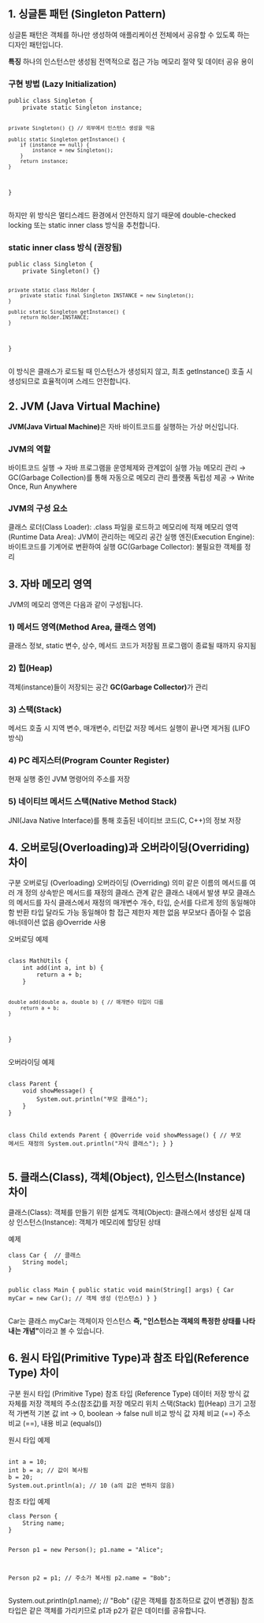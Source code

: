 <h2 id="1-싱글톤-패턴-singleton-pattern">1. 싱글톤 패턴 (Singleton Pattern)</h2>
<p>싱글톤 패턴은 객체를 하나만 생성하여 애플리케이션 전체에서 공유할 수 있도록 하는 디자인 패턴입니다.</p>
<p><strong>특징</strong>
하나의 인스턴스만 생성됨
전역적으로 접근 가능
메모리 절약 및 데이터 공유 용이</p>
<h3 id="구현-방법-lazy-initialization">구현 방법 (Lazy Initialization)</h3>
<pre><code class="language-java">public class Singleton {
    private static Singleton instance;

    private Singleton() {} // 외부에서 인스턴스 생성을 막음

    public static Singleton getInstance() {
        if (instance == null) {
            instance = new Singleton();
        }
        return instance;
    }
}</code></pre>
<p>하지만 위 방식은 멀티스레드 환경에서 안전하지 않기 때문에 double-checked locking 또는 static inner class 방식을 추천합니다.</p>
<h3 id="static-inner-class-방식-권장됨">static inner class 방식 (권장됨)</h3>
<pre><code class="language-java">public class Singleton {
    private Singleton() {}

    private static class Holder {
        private static final Singleton INSTANCE = new Singleton();
    }

    public static Singleton getInstance() {
        return Holder.INSTANCE;
    }
}</code></pre>
<p>이 방식은 클래스가 로드될 때 인스턴스가 생성되지 않고, 최초 getInstance() 호출 시 생성되므로 효율적이며 스레드 안전합니다.</p>
<h2 id="2-jvm-java-virtual-machine">2. JVM (Java Virtual Machine)</h2>
<p><strong>JVM(Java Virtual Machine)</strong>은 자바 바이트코드를 실행하는 가상 머신입니다.</p>
<h3 id="jvm의-역할">JVM의 역할</h3>
<p>바이트코드 실행 → 자바 프로그램을 운영체제와 관계없이 실행 가능
메모리 관리 → GC(Garbage Collection)를 통해 자동으로 메모리 관리
플랫폼 독립성 제공 → Write Once, Run Anywhere</p>
<h3 id="jvm의-구성-요소">JVM의 구성 요소</h3>
<p>클래스 로더(Class Loader): .class 파일을 로드하고 메모리에 적재
메모리 영역 (Runtime Data Area): JVM이 관리하는 메모리 공간
실행 엔진(Execution Engine): 바이트코드를 기계어로 변환하여 실행
GC(Garbage Collector): 불필요한 객체를 정리</p>
<h2 id="3-자바-메모리-영역">3. 자바 메모리 영역</h2>
<p>JVM의 메모리 영역은 다음과 같이 구성됩니다.</p>
<h3 id="1-메서드-영역method-area-클래스-영역">1) 메서드 영역(Method Area, 클래스 영역)</h3>
<p>클래스 정보, static 변수, 상수, 메서드 코드가 저장됨
프로그램이 종료될 때까지 유지됨</p>
<h3 id="2-힙heap">2) 힙(Heap)</h3>
<p>객체(instance)들이 저장되는 공간
<strong>GC(Garbage Collector)</strong>가 관리</p>
<h3 id="3-스택stack">3) 스택(Stack)</h3>
<p>메서드 호출 시 지역 변수, 매개변수, 리턴값 저장
메서드 실행이 끝나면 제거됨 (LIFO 방식)</p>
<h3 id="4-pc-레지스터program-counter-register">4) PC 레지스터(Program Counter Register)</h3>
<p>현재 실행 중인 JVM 명령어의 주소를 저장</p>
<h3 id="5-네이티브-메서드-스택native-method-stack">5) 네이티브 메서드 스택(Native Method Stack)</h3>
<p>JNI(Java Native Interface)를 통해 호출된 네이티브 코드(C, C++)의 정보 저장</p>
<h2 id="4-오버로딩overloading과-오버라이딩overriding-차이">4. 오버로딩(Overloading)과 오버라이딩(Overriding) 차이</h2>
<p>구분    오버로딩 (Overloading)    오버라이딩 (Overriding)
의미    같은 이름의 메서드를 여러 개 정의    상속받은 메서드를 재정의
클래스 관계    같은 클래스 내에서 발생    부모 클래스의 메서드를 자식 클래스에서 재정의
매개변수    개수, 타입, 순서를 다르게 정의    동일해야 함
반환 타입    달라도 가능    동일해야 함
접근 제한자    제한 없음    부모보다 좁아질 수 없음
애너테이션    없음    @Override 사용</p>
<p>오버로딩 예제</p>
<pre><code class="language-java">
class MathUtils {
    int add(int a, int b) {
        return a + b;
    }

    double add(double a, double b) { // 매개변수 타입이 다름
        return a + b;
    }
}</code></pre>
<p>오버라이딩 예제</p>
<pre><code class="language-java">
class Parent {
    void showMessage() {
        System.out.println(&quot;부모 클래스&quot;);
    }
}

class Child extends Parent {
    @Override
    void showMessage() { // 부모 메서드 재정의
        System.out.println(&quot;자식 클래스&quot;);
    }
}</code></pre>
<h2 id="5-클래스class-객체object-인스턴스instance-차이">5. 클래스(Class), 객체(Object), 인스턴스(Instance) 차이</h2>
<p>클래스(Class): 객체를 만들기 위한 설계도
객체(Object): 클래스에서 생성된 실제 대상
인스턴스(Instance): 객체가 메모리에 할당된 상태</p>
<p>예제</p>
<pre><code class="language-java">class Car {  // 클래스
    String model;
}

public class Main {
    public static void main(String[] args) {
        Car myCar = new Car(); // 객체 생성 (인스턴스)
    }
}</code></pre>
<p>Car는 클래스
myCar는 객체이자 인스턴스
<strong>즉, &quot;인스턴스는 객체의 특정한 상태를 나타내는 개념&quot;</strong>이라고 볼 수 있습니다.</p>
<h2 id="6-원시-타입primitive-type과-참조-타입reference-type-차이">6. 원시 타입(Primitive Type)과 참조 타입(Reference Type) 차이</h2>
<p>구분    원시 타입 (Primitive Type)    참조 타입 (Reference Type)
데이터 저장 방식    값 자체를 저장    객체의 주소(참조값)를 저장
메모리 위치    스택(Stack)    힙(Heap)
크기    고정적    가변적
기본 값    int → 0, boolean → false    null
비교 방식    값 자체 비교 (==)    주소 비교 (==), 내용 비교 (equals())</p>
<p>원시 타입 예제</p>
<pre><code class="language-java">
int a = 10;
int b = a; // 값이 복사됨
b = 20;
System.out.println(a); // 10 (a의 값은 변하지 않음)</code></pre>
<p>참조 타입 예제</p>
<pre><code class="language-java">class Person {
    String name;
}

Person p1 = new Person();
p1.name = &quot;Alice&quot;;

Person p2 = p1; // 주소가 복사됨
p2.name = &quot;Bob&quot;;</code></pre>
<p>System.out.println(p1.name); // &quot;Bob&quot; (같은 객체를 참조하므로 값이 변경됨)
참조 타입은 같은 객체를 가리키므로 p1과 p2가 같은 데이터를 공유합니다.</p>